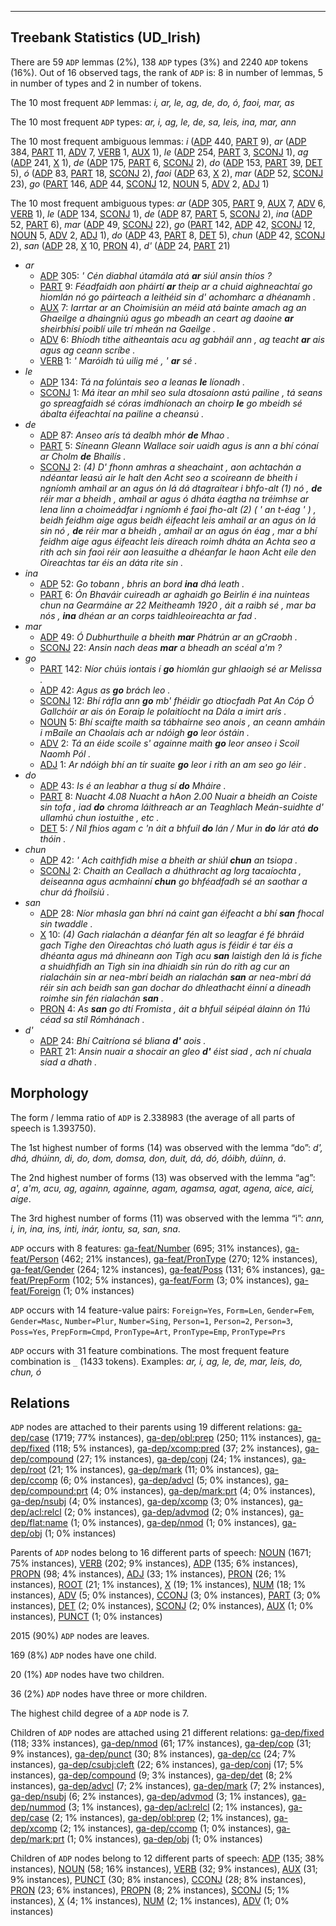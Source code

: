 

--------------------------------------------------------------------------------

## Treebank Statistics (UD_Irish)

There are 59 `ADP` lemmas (2%), 138 `ADP` types (3%) and 2240 `ADP` tokens (16%).
Out of 16 observed tags, the rank of `ADP` is: 8 in number of lemmas, 5 in number of types and 2 in number of tokens.

The 10 most frequent `ADP` lemmas: <em>i, ar, le, ag, de, do, ó, faoi, mar, as</em>

The 10 most frequent `ADP` types:  <em>ar, i, ag, le, de, sa, leis, ina, mar, ann</em>

The 10 most frequent ambiguous lemmas: <em>i</em> ([ADP]() 440, [PART]() 9), <em>ar</em> ([ADP]() 384, [PART]() 11, [ADV]() 7, [VERB]() 1, [AUX]() 1), <em>le</em> ([ADP]() 254, [PART]() 3, [SCONJ]() 1), <em>ag</em> ([ADP]() 241, [X]() 1), <em>de</em> ([ADP]() 175, [PART]() 6, [SCONJ]() 2), <em>do</em> ([ADP]() 153, [PART]() 39, [DET]() 5), <em>ó</em> ([ADP]() 83, [PART]() 18, [SCONJ]() 2), <em>faoi</em> ([ADP]() 63, [X]() 2), <em>mar</em> ([ADP]() 52, [SCONJ]() 23), <em>go</em> ([PART]() 146, [ADP]() 44, [SCONJ]() 12, [NOUN]() 5, [ADV]() 2, [ADJ]() 1)

The 10 most frequent ambiguous types:  <em>ar</em> ([ADP]() 305, [PART]() 9, [AUX]() 7, [ADV]() 6, [VERB]() 1), <em>le</em> ([ADP]() 134, [SCONJ]() 1), <em>de</em> ([ADP]() 87, [PART]() 5, [SCONJ]() 2), <em>ina</em> ([ADP]() 52, [PART]() 6), <em>mar</em> ([ADP]() 49, [SCONJ]() 22), <em>go</em> ([PART]() 142, [ADP]() 42, [SCONJ]() 12, [NOUN]() 5, [ADV]() 2, [ADJ]() 1), <em>do</em> ([ADP]() 43, [PART]() 8, [DET]() 5), <em>chun</em> ([ADP]() 42, [SCONJ]() 2), <em>san</em> ([ADP]() 28, [X]() 10, [PRON]() 4), <em>d'</em> ([ADP]() 24, [PART]() 21)


* <em>ar</em>
  * [ADP]() 305: <em>' Cén diabhal útamála atá <b>ar</b> siúl ansin thíos ?</em>
  * [PART]() 9: <em>Féadfaidh aon pháirtí <b>ar</b> theip ar a chuid aighneachtaí go hiomlán nó go páirteach a leithéid sin d' achomharc a dhéanamh .</em>
  * [AUX]() 7: <em>Iarrtar ar an Choimisiún an méid atá bainte amach ag an Ghaeilge a dhaingniú agus go mbeadh an ceart ag daoine <b>ar</b> sheirbhísí poiblí uile trí mheán na Gaeilge .</em>
  * [ADV]() 6: <em>Bhíodh tithe aitheantais acu ag gabháil ann , ag teacht <b>ar</b> ais agus ag ceann scríbe .</em>
  * [VERB]() 1: <em>' Maróidh tú uilig mé , ' <b>ar</b> sé .</em>
* <em>le</em>
  * [ADP]() 134: <em>Tá na folúntais seo a leanas <b>le</b> líonadh .</em>
  * [SCONJ]() 1: <em>Má itear an mhil seo sula dtosaíonn astú pailine , tá seans go spreagfaidh sé córas imdhíonach an choirp <b>le</b> go mbeidh sé ábalta éifeachtaí na pailine a cheansú .</em>
* <em>de</em>
  * [ADP]() 87: <em>Anseo arís tá dealbh mhór <b>de</b> Mhao .</em>
  * [PART]() 5: <em>Síneann Gleann Wallace soir uaidh agus is ann a bhí cónaí ar Cholm <b>de</b> Bhailís .</em>
  * [SCONJ]() 2: <em>(4) D' fhonn amhras a sheachaint , aon achtachán a ndéantar leasú air le halt den Acht seo a scoireann de bheith i ngníomh amhail ar an agus ón lá dá dtagraítear i bhfo-alt (1) nó , <b>de</b> réir mar a bheidh , amhail ar agus ó dháta éagtha na tréimhse ar lena linn a choimeádfar i ngníomh é faoi fho-alt (2) ( ' an t-éag ' ) , beidh feidhm aige agus beidh éifeacht leis amhail ar an agus ón lá sin nó , <b>de</b> réir mar a bheidh , amhail ar an agus ón éag , mar a bhí feidhm aige agus éifeacht leis díreach roimh dháta an Achta seo a rith ach sin faoi réir aon leasuithe a dhéanfar le haon Acht eile den Oireachtas tar éis an dáta rite sin .</em>
* <em>ina</em>
  * [ADP]() 52: <em>Go tobann , bhris an bord <b>ina</b> dhá leath .</em>
  * [PART]() 6: <em>Ón Bhaváir cuireadh ar aghaidh go Beirlin é ina nuinteas chun na Gearmáine ar 22 Meitheamh 1920 , áit a raibh sé , mar ba nós , <b>ina</b> dhéan ar an corps taidhleoireachta ar fad .</em>
* <em>mar</em>
  * [ADP]() 49: <em>Ó Dubhurthuile a bheith <b>mar</b> Phátrún ar an gCraobh .</em>
  * [SCONJ]() 22: <em>Ansin nach deas <b>mar</b> a bheadh an scéal a'm ?</em>
* <em>go</em>
  * [PART]() 142: <em>Níor chúis iontais í <b>go</b> hiomlán gur ghlaoigh sé ar Melissa .</em>
  * [ADP]() 42: <em>Agus as <b>go</b> brách leo .</em>
  * [SCONJ]() 12: <em>Bhí ráfla ann <b>go</b> mb' fhéidir go dtiocfadh Pat An Cóp Ó Gallchóir ar ais ón Eoraip le polaitíocht na Dála a imirt arís .</em>
  * [NOUN]() 5: <em>Bhí scaifte maith sa tábhairne seo anois , an ceann amháin i mBaile an Chaolais ach ar ndóigh <b>go</b> leor óstáin .</em>
  * [ADV]() 2: <em>Tá an éide scoile s' againne maith <b>go</b> leor anseo i Scoil Naomh Pól .</em>
  * [ADJ]() 1: <em>Ar ndóigh bhí an tír suaite <b>go</b> leor i rith an am seo go léir .</em>
* <em>do</em>
  * [ADP]() 43: <em>Is é an leabhar a thug sí <b>do</b> Mháire .</em>
  * [PART]() 8: <em>Nuacht 4.08 Nuacht a hAon 2.00 Nuair a bheidh an Coiste sin tofa , iad <b>do</b> chroma láithreach ar an Teaghlach Meán-suidhte d' ullamhú chun iostuithe , etc .</em>
  * [DET]() 5: <em>/ Níl fhios agam c 'n áit a bhfuil <b>do</b> lán / Mur in <b>do</b> lár atá <b>do</b> thóin .</em>
* <em>chun</em>
  * [ADP]() 42: <em>' Ach caithfidh mise a bheith ar shiúl <b>chun</b> an tsiopa .</em>
  * [SCONJ]() 2: <em>Chaith an Ceallach a dhúthracht ag lorg tacaíochta , deiseanna agus acmhainní <b>chun</b> go bhféadfadh sé an saothar a chur dá fhoilsiú .</em>
* <em>san</em>
  * [ADP]() 28: <em>Níor mhasla gan bhrí ná caint gan éifeacht a bhí <b>san</b> fhocal sin twaddle .</em>
  * [X]() 10: <em>(4) Gach rialachán a déanfar fén alt so leagfar é fé bhráid gach Tighe den Oireachtas chó luath agus is féidir é tar éis a dhéanta agus má dhineann aon Tigh acu <b>san</b> laistigh den lá is fiche a shuidhfidh an Tigh sin ina dhiaidh sin rún do rith ag cur an rialacháin sin ar nea-mbrí beidh an rialachán <b>san</b> ar nea-mbrí dá réir sin ach beidh san gan dochar do dhleathacht éinní a dineadh roimhe sin fén rialachán <b>san</b> .</em>
  * [PRON]() 4: <em>As <b>san</b> go dtí Fromista , áit a bhfuil séipéal álainn ón 11ú céad sa stíl Rómhánach .</em>
* <em>d'</em>
  * [ADP]() 24: <em>Bhí Caitríona sé bliana <b>d'</b> aois .</em>
  * [PART]() 21: <em>Ansin nuair a shocair an gleo <b>d'</b> éist siad , ach ní chuala siad a dhath .</em>

## Morphology

The form / lemma ratio of `ADP` is 2.338983 (the average of all parts of speech is 1.393750).

The 1st highest number of forms (14) was observed with the lemma “do”: <em>d', dhá, dhúinn, di, do, dom, domsa, don, duit, dá, dó, dóibh, dúinn, á</em>.

The 2nd highest number of forms (13) was observed with the lemma “ag”: <em>a', a'm, acu, ag, againn, againne, agam, agamsa, agat, agena, aice, aici, aige</em>.

The 3rd highest number of forms (11) was observed with the lemma “i”: <em>ann, i, in, ina, ins, inti, inár, iontu, sa, san, sna</em>.

`ADP` occurs with 8 features: [ga-feat/Number]() (695; 31% instances), [ga-feat/Person]() (462; 21% instances), [ga-feat/PronType]() (270; 12% instances), [ga-feat/Gender]() (264; 12% instances), [ga-feat/Poss]() (131; 6% instances), [ga-feat/PrepForm]() (102; 5% instances), [ga-feat/Form]() (3; 0% instances), [ga-feat/Foreign]() (1; 0% instances)

`ADP` occurs with 14 feature-value pairs: `Foreign=Yes`, `Form=Len`, `Gender=Fem`, `Gender=Masc`, `Number=Plur`, `Number=Sing`, `Person=1`, `Person=2`, `Person=3`, `Poss=Yes`, `PrepForm=Cmpd`, `PronType=Art`, `PronType=Emp`, `PronType=Prs`

`ADP` occurs with 31 feature combinations.
The most frequent feature combination is `_` (1433 tokens).
Examples: <em>ar, i, ag, le, de, mar, leis, do, chun, ó</em>


## Relations

`ADP` nodes are attached to their parents using 19 different relations: [ga-dep/case]() (1719; 77% instances), [ga-dep/obl:prep]() (250; 11% instances), [ga-dep/fixed]() (118; 5% instances), [ga-dep/xcomp:pred]() (37; 2% instances), [ga-dep/compound]() (27; 1% instances), [ga-dep/conj]() (24; 1% instances), [ga-dep/root]() (21; 1% instances), [ga-dep/mark]() (11; 0% instances), [ga-dep/ccomp]() (6; 0% instances), [ga-dep/advcl]() (5; 0% instances), [ga-dep/compound:prt]() (4; 0% instances), [ga-dep/mark:prt]() (4; 0% instances), [ga-dep/nsubj]() (4; 0% instances), [ga-dep/xcomp]() (3; 0% instances), [ga-dep/acl:relcl]() (2; 0% instances), [ga-dep/advmod]() (2; 0% instances), [ga-dep/flat:name]() (1; 0% instances), [ga-dep/nmod]() (1; 0% instances), [ga-dep/obj]() (1; 0% instances)

Parents of `ADP` nodes belong to 16 different parts of speech: [NOUN]() (1671; 75% instances), [VERB]() (202; 9% instances), [ADP]() (135; 6% instances), [PROPN]() (98; 4% instances), [ADJ]() (33; 1% instances), [PRON]() (26; 1% instances), [ROOT]() (21; 1% instances), [X]() (19; 1% instances), [NUM]() (18; 1% instances), [ADV]() (5; 0% instances), [CCONJ]() (3; 0% instances), [PART]() (3; 0% instances), [DET]() (2; 0% instances), [SCONJ]() (2; 0% instances), [AUX]() (1; 0% instances), [PUNCT]() (1; 0% instances)

2015 (90%) `ADP` nodes are leaves.

169 (8%) `ADP` nodes have one child.

20 (1%) `ADP` nodes have two children.

36 (2%) `ADP` nodes have three or more children.

The highest child degree of a `ADP` node is 7.

Children of `ADP` nodes are attached using 21 different relations: [ga-dep/fixed]() (118; 33% instances), [ga-dep/nmod]() (61; 17% instances), [ga-dep/cop]() (31; 9% instances), [ga-dep/punct]() (30; 8% instances), [ga-dep/cc]() (24; 7% instances), [ga-dep/csubj:cleft]() (22; 6% instances), [ga-dep/conj]() (17; 5% instances), [ga-dep/compound]() (9; 3% instances), [ga-dep/det]() (8; 2% instances), [ga-dep/advcl]() (7; 2% instances), [ga-dep/mark]() (7; 2% instances), [ga-dep/nsubj]() (6; 2% instances), [ga-dep/advmod]() (3; 1% instances), [ga-dep/nummod]() (3; 1% instances), [ga-dep/acl:relcl]() (2; 1% instances), [ga-dep/case]() (2; 1% instances), [ga-dep/obl:prep]() (2; 1% instances), [ga-dep/xcomp]() (2; 1% instances), [ga-dep/ccomp]() (1; 0% instances), [ga-dep/mark:prt]() (1; 0% instances), [ga-dep/obj]() (1; 0% instances)

Children of `ADP` nodes belong to 12 different parts of speech: [ADP]() (135; 38% instances), [NOUN]() (58; 16% instances), [VERB]() (32; 9% instances), [AUX]() (31; 9% instances), [PUNCT]() (30; 8% instances), [CCONJ]() (28; 8% instances), [PRON]() (23; 6% instances), [PROPN]() (8; 2% instances), [SCONJ]() (5; 1% instances), [X]() (4; 1% instances), [NUM]() (2; 1% instances), [ADV]() (1; 0% instances)

